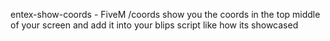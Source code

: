 entex-show-coords - FiveM
/coords show you the coords in the top middle of your screen and add it into your blips script like how its showcased
